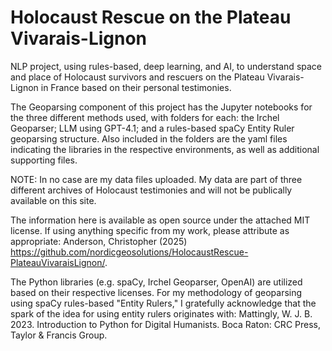# Holocaust Rescue on the Plateau Vivarais-Lignon
NLP project, using rules-based, deep learning, and AI, to understand space and place of Holocaust survivors and rescuers on the Plateau Vivarais-Lignon in France based on their personal testimonies.

The Geoparsing component of this project has the Jupyter notebooks for the three different methods used, with folders for each:  the Irchel Geoparser; LLM using GPT-4.1; and a rules-based spaCy Entity Ruler geoparsing structure.  Also included in the folders are the yaml files indicating the libraries in the respective environments, as well as additional supporting files.  

NOTE:  In no case are my data files uploaded.  My data are part of three different archives of Holocaust testimonies and will not be publically available on this site.

The information here is available as open source under the attached MIT license.  If using anything specific from my work, please attribute as appropriate:  Anderson, Christopher (2025) https://github.com/nordicgeosolutions/HolocaustRescue-PlateauVivaraisLignon/.

The Python libraries (e.g. spaCy, Irchel Geoparser, OpenAI) are utilized based on their respective licenses.  For my methodology of geoparsing using spaCy rules-based "Entity Rulers," I gratefully acknowledge that the spark of the idea for using entity rulers originates with: Mattingly, W. J. B. 2023. Introduction to Python for Digital Humanists. Boca Raton: CRC Press, Taylor & Francis Group.
